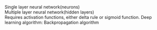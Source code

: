 Single layer neural network(neurons)<br>
Multiple layer neural network(hidden layers)<br>
Requires activation functions, either delta rule or sigmoid function.
Deep learning algorithm:
Backpropagation algorithm
